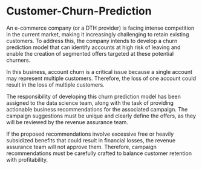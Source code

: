 # Customer-Churn-Prediction
An e-commerce company (or a DTH provider) is facing intense competition in the current market, making it increasingly challenging to retain existing customers. To address this, the company intends to develop a churn prediction model that can identify accounts at high risk of leaving and enable the creation of segmented offers targeted at these potential churners.

In this business, account churn is a critical issue because a single account may represent multiple customers. Therefore, the loss of one account could result in the loss of multiple customers.

The responsibility of developing this churn prediction model has been assigned to the data science team, along with the task of providing actionable business recommendations for the associated campaign. The campaign suggestions must be unique and clearly define the offers, as they will be reviewed by the revenue assurance team.

If the proposed recommendations involve excessive free or heavily subsidized benefits that could result in financial losses, the revenue assurance team will not approve them. Therefore, campaign recommendations must be carefully crafted to balance customer retention with profitability.
